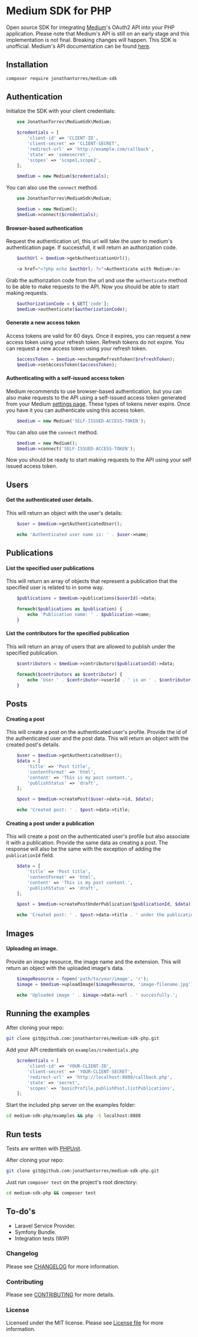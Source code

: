 Medium SDK for PHP
================
Open source SDK for integrating [Medium](https://medium.com)'s OAuth2 API into your PHP application. Please note that Medium's API is still on an early stage and this implementation is not final. Breaking changes will happen. This SDK is unofficial. Medium's API documentation can be found [here](https://github.com/Medium/medium-api-docs).

## Installation
```bash
composer require jonathantorres/medium-sdk
```

## Authentication
Initialize the SDK with your client credentials:
```php
    use JonathanTorres\MediumSdk\Medium;

    $credentials = [
        'client-id' => 'CLIENT-ID',
        'client-secret' => 'CLIENT-SECRET',
        'redirect-url' => 'http://example.com/callback',
        'state' => 'somesecret',
        'scopes' => 'scope1,scope2',
    ];

    $medium = new Medium($credentials);
```

You can also use the `connect` method.
```php
    use JonathanTorres\MediumSdk\Medium;

    $medium = new Medium();
    $medium->connect($credentials);
```

#### Browser-based authentication
Request the authentication url, this url will take the user to medium's authentication page. If successfull, it will return an authorization code.
```php
    $authUrl = $medium->getAuthenticationUrl();

    <a href="<?php echo $authUrl; ?>">Authenticate with Medium</a>
```

Grab the authorization code from the url and use the `authenticate` method to be able to make requests to the API. Now you should be able to start making requests.
```php
    $authorizationCode = $_GET['code'];
    $medium->authenticate($authorizationCode);
```

#### Generate a new access token
Access tokens are valid for 60 days. Once it expires, you can request a new access token using your refresh token. Refresh tokens do not expire. You can request a new access token using your refresh token.
```php
    $accessToken = $medium->exchangeRefreshToken($refreshToken);
    $medium->setAccessToken($accessToken);
```

#### Authenticating with a self-issued access token
Medium recommends to use browser-based authentication, but you can also make requests to the API using a self-issued access token generated from your Medium [settings page](https://medium.com/me/settings). These types of tokens never expire. Once you have it you can authenticate using this access token.
```php
    $medium = new Medium('SELF-ISSUED-ACCESS-TOKEN');
```

You can also use the `connect` method.
```php
    $medium = new Medium();
    $medium->connect('SELF-ISSUED-ACCESS-TOKEN');
```

Now you should be ready to start making requests to the API using your self issued access token.

## Users
#### Get the authenticated user details.
This will return an object with the user's details:
```php
    $user = $medium->getAuthenticatedUser();

    echo 'Authenticated user name is: ' . $user->name;
```

## Publications
#### List the specified user publications
This will return an array of objects that represent a publication that the specified user is related to in some way.
```php
    $publications = $medium->publications($userId)->data;

    foreach($publications as $publication) {
        echo 'Publication name: ' . $publication->name;
    }
```

#### List the contributors for the specified publication
This will return an array of users that are allowed to publish under the specified publication.
```php
    $contributors = $medium->contributors($publicationId)->data;

    foreach($contributors as $contributor) {
        echo 'User ' . $contributor->userId . ' is an ' . $contributor->role . ' on ' . $contributor->publicationId;
    }
```

## Posts
#### Creating a post
This will create a post on the authenticated user's profile. Provide the id of the authenticated user and the post data. This will return an object with the created post's details.
```php
    $user = $medium->getAuthenticatedUser();
    $data = [
        'title' => 'Post title',
        'contentFormat' => 'html',
        'content' => 'This is my post content.',
        'publishStatus' => 'draft',
    ];

    $post = $medium->createPost($user->data->id, $data);

    echo 'Created post: ' . $post->data->title;
```

#### Creating a post under a publication
This will create a post on the authenticated user's profile but also associate it with a publication. Provide the same data as creating a post. The response will also be the same with the exception of adding the `publicationId` field.
```php
    $data = [
        'title' => 'Post title',
        'contentFormat' => 'html',
        'content' => 'This is my post content.',
        'publishStatus' => 'draft',
    ];

    $post = $medium->createPostUnderPublication($publicationId, $data);

    echo 'Created post: ' . $post->data->title . ' under the publication ' . $post->data->publicationId;
```

## Images
#### Uploading an image.
Provide an image resource, the image name and the extension. This will return an object with the uploaded image's data.
```php
    $imageResource = fopen('path/to/your/image', 'r');
    $image = $medium->uploadImage($imageResource, 'image-filename.jpg');

    echo 'Uploaded image ' . $image->data->url . ' succesfully.';
```

## Running the examples
After cloning your repo:
```bash
git clone git@github.com:jonathantorres/medium-sdk-php.git
```

Add your API credentials on `examples/credentials.php`
```php
    $credentials = [
        'client-id' => 'YOUR-CLIENT-ID',
        'client-secret' => 'YOUR-CLIENT-SECRET',
        'redirect-url' => 'http://localhost:8888/callback.php',
        'state' => 'secret',
        'scopes' => 'basicProfile,publishPost,listPublications',
    ];
```

Start the included php server on the examples folder:
```bash
cd medium-sdk-php/examples && php -S localhost:8888
```

## Run tests
Tests are written with [PHPUnit](http://phpunit.de).

After cloning your repo:
```bash
git clone git@github.com:jonathantorres/medium-sdk-php.git
```

Just run `composer test` on the project's root directory:
```bash
cd medium-sdk-php && composer test
```

## To-do's
- Laravel Service Provider.
- Symfony Bundle.
- Integration tests (WIP)

### Changelog
Please see [CHANGELOG](CHANGELOG.md) for more information.

### Contributing
Please see [CONTRIBUTING](CONTRIBUTING.md) for more details.

### License
Licensed under the MIT license. Please see [License file](LICENSE.md) for more information.
